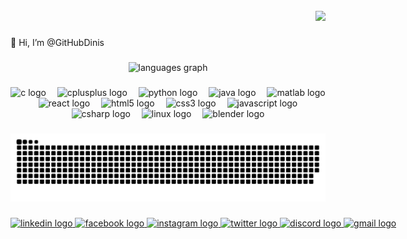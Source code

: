 <!---
- 👋 Hi, I’m @GitHubDinis
- 👀 Gaming and Sports
- 🌱 Computer Engineering Student at Coimbra Engineering Academy
- 💞️ "Tell me and I forget. Teach me and I remember. Involve me and I learn."
- 📫 dinis.7alcao@gmail.com or a2020130403@isec.pt
--->

<br clear="both">

<div align="right">
  <img src="https://profile-counter.glitch.me/GitHubDinis/count.svg?"  />
</div>

###

<p align="left">👋 Hi, I’m @GitHubDinis</p>

###

<div align="center">
  <img src="https://github-readme-stats.vercel.app/api/top-langs?username=GitHubDinis&locale=en&hide_title=true&layout=compact&card_width=320&langs_count=6&theme=dracula&hide_border=true&order=2&custom_title=LANGUAGES%20USED%20%F0%9F%91%A8%E2%80%8D%F0%9F%92%BB" height="150" alt="languages graph"  />
</div>

###

<div align="center">
  <img src="https://skillicons.dev/icons?i=c" height="40" alt="c logo"  />
  <img width="10" />
  <img src="https://skillicons.dev/icons?i=cpp" height="40" alt="cplusplus logo"  />
  <img width="10" />
  <img src="https://skillicons.dev/icons?i=py" height="40" alt="python logo"  />
  <img width="10" />
  <img src="https://skillicons.dev/icons?i=java" height="40" alt="java logo"  />
  <img width="10" />
  <img src="https://skillicons.dev/icons?i=matlab" height="40" alt="matlab logo"  />
  <img width="10" />
  <img src="https://skillicons.dev/icons?i=react" height="40" alt="react logo"  />
  <img width="10" />
  <img src="https://skillicons.dev/icons?i=html" height="40" alt="html5 logo"  />
  <img width="10" />
  <img src="https://skillicons.dev/icons?i=css" height="40" alt="css3 logo"  />
  <img width="10" />
  <img src="https://skillicons.dev/icons?i=js" height="40" alt="javascript logo"  />
  <img width="10" />
  <img src="https://skillicons.dev/icons?i=cs" height="40" alt="csharp logo"  />
  <img width="10" />
  <img src="https://skillicons.dev/icons?i=linux" height="40" alt="linux logo"  />
  <img width="10" />
  <img src="https://skillicons.dev/icons?i=blender" height="40" alt="blender logo"  />
</div>

###

<img src="https://raw.githubusercontent.com/GitHubDinis/GitHubDinis/output/snake.svg" alt="Snake animation" />

###

<div align="center" style="white-space: nowrap;">
  <a href="https://www.linkedin.com/in/dinisfalcao/">
    <img src="https://raw.githubusercontent.com/maurodesouza/profile-readme-generator/master/src/assets/icons/social/linkedin/default.svg" width="70" height="40" alt="linkedin logo" />
  </a>
  <a href="https://www.facebook.com/dinis.falcao.7" target="_blank">
    <img src="https://raw.githubusercontent.com/maurodesouza/profile-readme-generator/master/src/assets/icons/social/facebook/default.svg" width="70" height="40" alt="facebook logo" />
  </a>
  <a href="https://www.instagram.com/dinis_falcao/" target="_blank">
    <img src="https://raw.githubusercontent.com/maurodesouza/profile-readme-generator/master/src/assets/icons/social/instagram/default.svg" width="70" height="40" alt="instagram logo" />
  </a>
  <a href="https://twitter.com/" target="_blank">
    <img src="https://raw.githubusercontent.com/maurodesouza/profile-readme-generator/master/src/assets/icons/social/twitter/default.svg" width="70" height="40" alt="twitter logo" />
  </a>
  <a href="https://discord.com/" target="_blank">
    <img src="https://raw.githubusercontent.com/maurodesouza/profile-readme-generator/master/src/assets/icons/social/discord/default.svg" width="70" height="40" alt="discord logo" />
  </a>
  <a href="mailto:dinis.7alcao@gmail.com" target="_blank">
    <img src="https://raw.githubusercontent.com/maurodesouza/profile-readme-generator/master/src/assets/icons/social/gmail/default.svg" width="70" height="40" alt="gmail logo" />
  </a>
</div>


###

<!---
GitHubDinis/GitHubDinis is a ✨ special ✨ repository because its `README.md` (this file) appears on your GitHub profile.
You can click the Preview link to take a look at your changes.
--->
